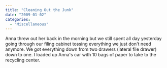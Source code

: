 ```yaml
---
title: "Cleaning Out the Junk"
date: "2009-01-02"
categories: 
  - "Miscellaneous"
---
```


Anna threw out her back in the morning but we still spent all day yesterday going through our filing cabinet tossing everything we just don't need anymore. We got everything down from two drawers (lateral file drawer) down to one. I loaded up Anna's car with 10 bags of paper to take to the recycling center.
